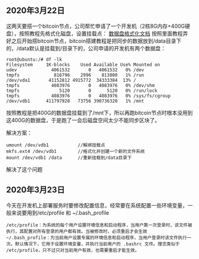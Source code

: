 ## 2020年3月22日 
这两天要搭一个bitcoin节点，公司帮忙申请了一个开发机（2核8G内存+400G硬盘），按照教程先格式化磁盘，设置挂载点：
[数据盘格式化文档](https://help.aliyun.com/document_detail/116650.html?spm=a2c4g.11186623.6.794.3b0e3b944ldQcb)
按照里面教程弄好之后开始搭bitcoin节点，bitcoin搭建教程是把同步的数据放到/data目录下的，/data默认是挂载到/目录下的，公司申请的开发机有两个数据盘：
```
root@ubuntu:/# df -lk
Filesystem     1K-blocks    Used Available Use% Mounted on
udev             4061532       0   4061532   0% /dev
tmpfs             816796    2996    813800   1% /run
/dev/vda1       41152812 4915772  34333384  13% /
tmpfs            4083976       0   4083976   0% /dev/shm
tmpfs               5120       0      5120   0% /run/lock
tmpfs            4083976       0   4083976   0% /sys/fs/cgroup
/dev/vdb1      411797928   73756 390736320   1% /mnt

```
按照教程是把400G的数据盘挂载到了/mnt下，所以再跑bitcoin节点时根本没用到这400G的数据盘，于是跑了一会后磁盘空间太少不能同步区块了。

解决方案：
```
umount /dev/vdb1           //解绑挂载点
mkfs.ext4 /dev/vdb1        //格式化并创建一个新的文件系统
mount /dev/vdb1 /data      //重新挂载到/data目录下
```

解决了这个问题

## 2020年3月23日
今天在开发机上部署服务时要修改配置信息，经常要在系统配置一些环境变量，一般来说要用到/etc/profile 和 ~/.bash_profile
```
/etc/profile：为系统的每个用户设置环境信息和启动程序，当用户第一次登录时，该文件被执行，其配置对所有登录的用户都有效。当被修改时，必须重启才会生效
~/.bash_profile：为当前用户设置专属的环境信息和启动程序，当用户登录时该文件执行一次。默认情况下，它用于设置环境变量，并执行当前用户的 .bashrc 文件。理念类似于 /etc/profile，只不过只对当前用户有效，也需要重启才能生效。
```